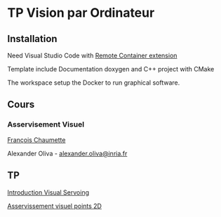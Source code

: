 # TP Vision par Ordinateur

## Installation
Need Visual Studio Code with [Remote Container extension](https://marketplace.visualstudio.com/items?itemName=ms-vscode-remote.vscode-remote-extensionpack)  

Template include Documentation doxygen and C++ project with CMake  

The workspace setup the Docker to run graphical software.

## Cours

### Asservisement Visuel
[François Chaumette](https://team.inria.fr/rainbow/fr/team/francois-chaumette/)

Alexander Oliva - alexander.oliva@inria.fr

## TP
[Introduction Visual Servoing](Intro.md)  

[Asservissement visuel points 2D](TP1.md)  